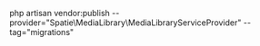 php artisan vendor:publish --provider="Spatie\MediaLibrary\MediaLibraryServiceProvider" --tag="migrations"
